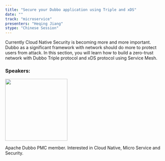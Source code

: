 ```yaml
---
title: "Secure your Dubbo application using Triple and xDS"
date: ""
track: "microservice"
presenters: "Heqing Jiang"
stype: "Chinese Session"
--- 
```


Currently Cloud Native Security is becoming more and more important. Dubbo as a significant framework with network should do more to protect users from attack. In this section, you will learn how to build a zero-trust network with Dubbo Triple protocol and xDS protocol using Service Mesh.

### Speakers:

<img src="https://sessionize.com/image/7fc1-400o400o1-X9gMm8oS6VzNP1XRDNJEAV.jpg" width="200" /><br/>

Apache Dubbo PMC member. Interested in Cloud Native, Micro Service and Security.